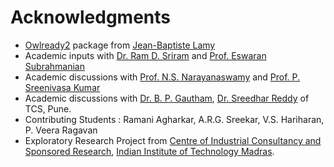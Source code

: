 # Acknowledgments

 * [Owlready2](https://pypi.org/project/Owlready2/) package from [Jean-Baptiste Lamy](https://pypi.org/user/jibalamy/)
 * Academic inputs with [Dr. Ram D. Sriram](https://www.nist.gov/people/ram-d-sriram) and [Prof. Eswaran Subrahmanian](https://www.cmu.edu/epp/people/faculty/eswaran-subrahmanian.html)
 * Academic discussions with [Prof. N.S. Narayanaswamy](http://www.cse.iitm.ac.in/~swamy/doku.php) and [Prof. P. Sreenivasa Kumar](http://www.cse.iitm.ac.in/~psk/)
 * Academic discussions with [Dr. B. P. Gautham](https://in.linkedin.com/in/bp-gautham-9914396), [Dr. Sreedhar Reddy](https://in.linkedin.com/in/sreedhar-reddy-7a6a083) of TCS, Pune.
 * Contributing Students : Ramani Agharkar, A.R.G. Sreekar, V.S. Hariharan, P. Veera Ragavan
 * Exploratory Research Project from [Centre of Industrial Consultancy and Sponsored Research](https://icandsr.iitm.ac.in/icandsr/), [Indian Institute of Technology Madras](https://www.iitm.ac.in/).
